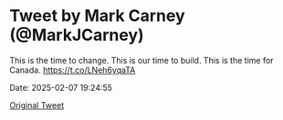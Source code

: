 # Tweet by Mark Carney (@MarkJCarney)

This is the time to change. This is our time to build. This is the time for Canada. https://t.co/LNeh6yqaTA

Date: 2025-02-07 19:24:55

[Original Tweet](https://x.com/MarkJCarney/status/1887945656372969695)
